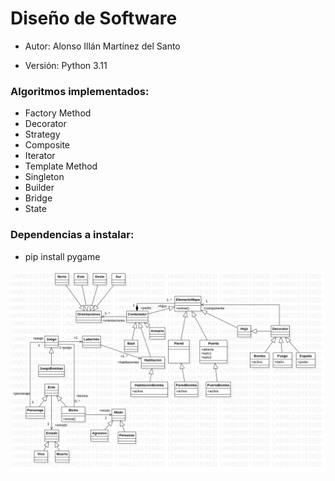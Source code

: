 # Diseño de Software

- Autor: Alonso Illán Martínez del Santo

- Versión: Python 3.11

### Algoritmos implementados:
  - Factory Method
  - Decorator
  - Strategy
  - Composite
  - Iterator
  - Template Method
  - Singleton
  - Builder
  - Bridge
  - State

### Dependencias a instalar:
  - pip install pygame

![StarUML FM](https://github.com/developwannabe/laberintoPython/blob/main/UML.png?raw=true)
